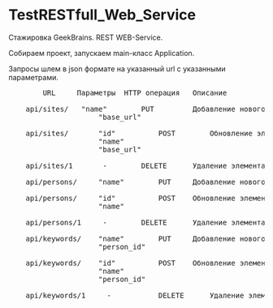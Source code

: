 # TestRESTfull_Web_Service
Стажировка GeekBrains. REST WEB-Service.

Собираем проект, запускаем main-класс Application.

Запросы шлем в json формате на указанный url c указанными параметрами.


					
<pre>	     URL	 Параметры	HTTP операция	Описание
		 
	api/sites/	 "name"        PUT         Добавление нового элемента в таблицу sites из json формата	
                     "base_url"	
				
    api/sites/       "id"          POST        Обновление элемента в таблице sites по данным из json формата
                     "name"
                     "base_url"	
				
	api/sites/1       -	       DELETE	   Удаление элемента из таблицы sites по указанному id параметром в конце формы http запроса	
					
	api/persons/     "name"	       PUT	   Добавление нового элемента в таблицу persons из json формата	
	
	api/persons/     "id"          POST	   Обновление элемента в таблице persons по данным из json формата	
                     "name"        
				 
	api/persons/1     -	       DELETE	   Удаление элемента из таблицы persons по указанному id параметром в конце формы http запроса		
					
	api/keywords/    "name"        PUT	   Добавление нового элемента в таблицу keywords из json формата
                     "person_id"
				  
	api/keywords/    "id"          POST	   Обновление элемента в таблице keywords по данным из json формата	
                     "name"
                     "person_id"	
				  
	api/keywords/1	   -	       DELETE	   Удаление элемента из таблицы keywords по указанному id параметром в конце формы http запроса	<\pre>
					

